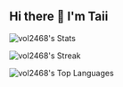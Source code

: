## Hi there 👋 I'm Taii

![vol2468's Stats](https://github-readme-stats.vercel.app/api?username=vol2468&theme=vue-dark&show_icons=true&hide_border=true&count_private=true)

![vol2468's Streak](https://github-readme-streak-stats.herokuapp.com/?user=vol2468&theme=vue-dark&hide_border=true)

![vol2468's Top Languages](https://github-readme-stats.vercel.app/api/top-langs/?username=vol2468&theme=vue-dark&show_icons=true&hide_border=true&layout=compact)

<!--
**vol2468/vol2468** is a ✨ _special_ ✨ repository because its `README.md` (this file) appears on your GitHub profile.

Here are some ideas to get you started:

- 🔭 I’m currently working on ...
- 🌱 I’m currently learning ...
- 👯 I’m looking to collaborate on ...
- 🤔 I’m looking for help with ...
- 💬 Ask me about ...
- 📫 How to reach me: ...
- 😄 Pronouns: ...
- ⚡ Fun fact: ...
-->
